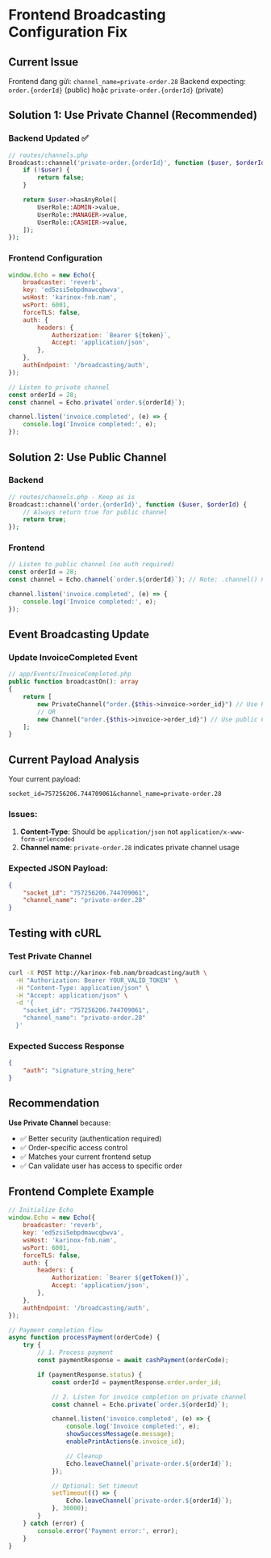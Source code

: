 # Frontend Broadcasting Configuration Fix

## Current Issue

Frontend đang gửi: `channel_name=private-order.28`
Backend expecting: `order.{orderId}` (public) hoặc `private-order.{orderId}` (private)

## Solution 1: Use Private Channel (Recommended)

### Backend Updated ✅

```php
// routes/channels.php
Broadcast::channel('private-order.{orderId}', function ($user, $orderId) {
    if (!$user) {
        return false;
    }

    return $user->hasAnyRole([
        UserRole::ADMIN->value,
        UserRole::MANAGER->value,
        UserRole::CASHIER->value,
    ]);
});
```

### Frontend Configuration

```javascript
window.Echo = new Echo({
    broadcaster: 'reverb',
    key: 'ed5zsi5ebpdmawcqbwva',
    wsHost: 'karinox-fnb.nam',
    wsPort: 6001,
    forceTLS: false,
    auth: {
        headers: {
            Authorization: `Bearer ${token}`,
            Accept: 'application/json',
        },
    },
    authEndpoint: '/broadcasting/auth',
});

// Listen to private channel
const orderId = 28;
const channel = Echo.private(`order.${orderId}`);

channel.listen('invoice.completed', (e) => {
    console.log('Invoice completed:', e);
});
```

## Solution 2: Use Public Channel

### Backend

```php
// routes/channels.php - Keep as is
Broadcast::channel('order.{orderId}', function ($user, $orderId) {
    // Always return true for public channel
    return true;
});
```

### Frontend

```javascript
// Listen to public channel (no auth required)
const orderId = 28;
const channel = Echo.channel(`order.${orderId}`); // Note: .channel() not .private()

channel.listen('invoice.completed', (e) => {
    console.log('Invoice completed:', e);
});
```

## Event Broadcasting Update

### Update InvoiceCompleted Event

```php
// app/Events/InvoiceCompleted.php
public function broadcastOn(): array
{
    return [
        new PrivateChannel("order.{$this->invoice->order_id}") // Use PrivateChannel
        // OR
        new Channel("order.{$this->invoice->order_id}") // Use public Channel
    ];
}
```

## Current Payload Analysis

Your current payload:

```
socket_id=757256206.744709061&channel_name=private-order.28
```

### Issues:

1. **Content-Type**: Should be `application/json` not `application/x-www-form-urlencoded`
2. **Channel name**: `private-order.28` indicates private channel usage

### Expected JSON Payload:

```json
{
    "socket_id": "757256206.744709061",
    "channel_name": "private-order.28"
}
```

## Testing with cURL

### Test Private Channel

```bash
curl -X POST http://karinox-fnb.nam/broadcasting/auth \
  -H "Authorization: Bearer YOUR_VALID_TOKEN" \
  -H "Content-Type: application/json" \
  -H "Accept: application/json" \
  -d '{
    "socket_id": "757256206.744709061",
    "channel_name": "private-order.28"
  }'
```

### Expected Success Response

```json
{
    "auth": "signature_string_here"
}
```

## Recommendation

**Use Private Channel** because:

- ✅ Better security (authentication required)
- ✅ Order-specific access control
- ✅ Matches your current frontend setup
- ✅ Can validate user has access to specific order

## Frontend Complete Example

```javascript
// Initialize Echo
window.Echo = new Echo({
    broadcaster: 'reverb',
    key: 'ed5zsi5ebpdmawcqbwva',
    wsHost: 'karinox-fnb.nam',
    wsPort: 6001,
    forceTLS: false,
    auth: {
        headers: {
            Authorization: `Bearer ${getToken()}`,
            Accept: 'application/json',
        },
    },
    authEndpoint: '/broadcasting/auth',
});

// Payment completion flow
async function processPayment(orderCode) {
    try {
        // 1. Process payment
        const paymentResponse = await cashPayment(orderCode);

        if (paymentResponse.status) {
            const orderId = paymentResponse.order.order_id;

            // 2. Listen for invoice completion on private channel
            const channel = Echo.private(`order.${orderId}`);

            channel.listen('invoice.completed', (e) => {
                console.log('Invoice completed:', e);
                showSuccessMessage(e.message);
                enablePrintActions(e.invoice_id);

                // Cleanup
                Echo.leaveChannel(`private-order.${orderId}`);
            });

            // Optional: Set timeout
            setTimeout(() => {
                Echo.leaveChannel(`private-order.${orderId}`);
            }, 30000);
        }
    } catch (error) {
        console.error('Payment error:', error);
    }
}
```
